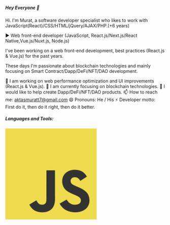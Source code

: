<h5>Hey Everyone 👋</h5>

Hi. I'm Murat, a software developer specialist who likes to work with JavaScript(React)/CSS/HTML/jQuery/AJAX/PHP.(+6 years)

  ► Web front-end developer (JavaScript, React.js/Next.js/React Native,Vue.js/Nuxt.js, Node.js)
 
I've been working on a web front-end development, best practices (React.js & Vue.js) for the past years.

These days I'm passionate about blockchain technologies and mainly focusing on Smart Contract/Dapp/DeFi/NFT/DAO development.

🌱 I am working on web performance optimization and UI improvements (React.js & Vue.js).
🌱 I am currently focusing on blockchain technologies.
🤔 I would like to help create Dapp/DeFi/NFT/DAO products.
📫 How to reach me: aktasmuratt7@gmail.com
😄 Pronouns: He / His
⚡ Developer motto: First do it, then do it right, then do it better.


<h5>Languages and Tools:</h5>

<img src="https://raw.githubusercontent.com/github/explore/80688e429a7d4ef2fca1e82350fe8e3517d3494d/topics/javascript/javascript.png" class="w-25">


